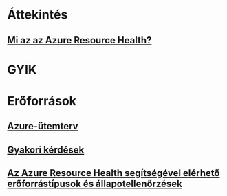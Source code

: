 # Áttekintés
## [Mi az az Azure Resource Health?](resource-health-overview.md)
# GYIK
# Erőforrások
## [Azure-ütemterv](https://azure.microsoft.com/roadmap/)
## [Gyakori kérdések](resource-health-faq.md)
## [Az Azure Resource Health segítségével elérhető erőforrástípusok és állapotellenőrzések](resource-health-checks-resource-types.md)
